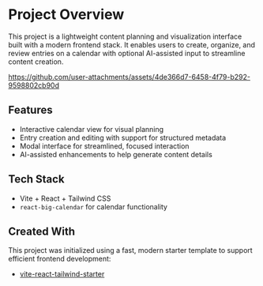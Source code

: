 # Project Overview

This project is a lightweight content planning and visualization interface built with a modern frontend stack. It enables users to create, organize, and review entries on a calendar with optional AI-assisted input to streamline content creation.


https://github.com/user-attachments/assets/4de366d7-6458-4f79-b292-9598802cb90d


## Features

- Interactive calendar view for visual planning
- Entry creation and editing with support for structured metadata
- Modal interface for streamlined, focused interaction
- AI-assisted enhancements to help generate content details

## Tech Stack

- Vite + React + Tailwind CSS  
- `react-big-calendar` for calendar functionality  

## Created With

This project was initialized using a fast, modern starter template to support efficient frontend development:

- [vite-react-tailwind-starter](https://github.com/moinulmoin/vite-react-tailwind-starter)
